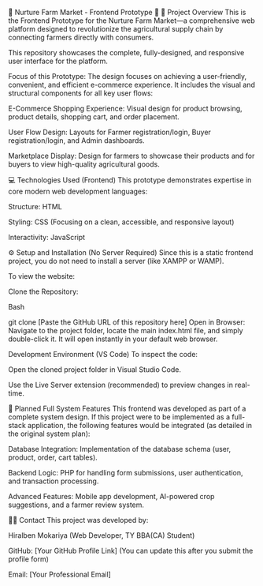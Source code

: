 🎨 Nurture Farm Market - Frontend Prototype 🌾
🌟 Project Overview
This is the Frontend Prototype for the Nurture Farm Market—a comprehensive web platform designed to revolutionize the agricultural supply chain by connecting farmers directly with consumers.

This repository showcases the complete, fully-designed, and responsive user interface for the platform.

Focus of this Prototype:
The design focuses on achieving a user-friendly, convenient, and efficient e-commerce experience. It includes the visual and structural components for all key user flows:

E-Commerce Shopping Experience: Visual design for product browsing, product details, shopping cart, and order placement.

User Flow Design: Layouts for Farmer registration/login, Buyer registration/login, and Admin dashboards.

Marketplace Display: Design for farmers to showcase their products and for buyers to view high-quality agricultural goods.

💻 Technologies Used (Frontend)
This prototype demonstrates expertise in core modern web development languages:

Structure: HTML

Styling: CSS (Focusing on a clean, accessible, and responsive layout)

Interactivity: JavaScript

⚙️ Setup and Installation (No Server Required)
Since this is a static frontend project, you do not need to install a server (like XAMPP or WAMP).

To view the website:

Clone the Repository:

Bash

git clone [Paste the GitHub URL of this repository here]
Open in Browser: Navigate to the project folder, locate the main index.html file, and simply double-click it. It will open instantly in your default web browser.

Development Environment (VS Code)
To inspect the code:

Open the cloned project folder in Visual Studio Code.

Use the Live Server extension (recommended) to preview changes in real-time.

🚀 Planned Full System Features
This frontend was developed as part of a complete system design. If this project were to be implemented as a full-stack application, the following features would be integrated (as detailed in the original system plan):

Database Integration: Implementation of the database schema (user, product, order, cart tables).

Backend Logic: PHP for handling form submissions, user authentication, and transaction processing.

Advanced Features: Mobile app development, AI-powered crop suggestions, and a farmer review system.

👩‍💻 Contact
This project was developed by:

Hiralben Mokariya (Web Developer, TY BBA(CA) Student)

GitHub: [Your GitHub Profile Link] (You can update this after you submit the profile form)

Email: [Your Professional Email]
